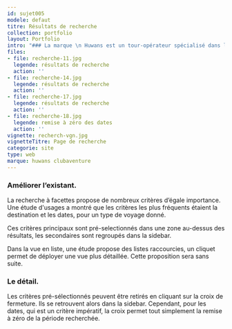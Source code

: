 ```yaml
---
id: sujet005
modele: defaut
titre: Résultats de recherche
collection: portfolio
layout: Portfolio
intro: "### La marque \n Huwans est un tour-opérateur spécialisé dans le voyage-randonnée en groupes constitués, dans le monde entier. \n\nCette approche singulière du voyage – le slow travel – nécessite d’en expliquer le concept, tout en gardant la priorité sur l’approche commerciale de la vente."
files:
- file: recherche-11.jpg
  legende: résultats de recherche
  action: ''
- file: recherche-14.jpg
  legende: résultats de recherche
  action: ''
- file: recherche-17.jpg
  legende: résultats de recherche
  action: ''
- file: recherche-18.jpg
  legende: remise à zéro des dates
  action: ''
vignette: recherch-vgn.jpg
vignetteTitre: Page de recherche
categorie: site
type: web
marque: huwans clubaventure
---
```


### Améliorer l’existant.

La recherche à facettes propose de nombreux critères d’égale impor&shy;tance. Une étude d'usages a montré que les critères les plus fréquents étaient la destination et les dates, pour un type de voyage donné.

Ces critères principaux sont pré-selectionnés dans une zone au-dessus des résultats, les secondaires sont regroupés dans la sidebar.

Dans la vue en liste, une étude propose des listes raccourcies, un cliquet permet de déployer une vue plus détaillée. Cette proposition sera sans suite.

### Le détail.

Les critères pré-sélectionnés peuvent être retirés en  cliquant sur la croix de fermeture. Ils se retrouvent alors dans la sidebar. Cependant, pour les dates, qui est un critère impératif, la croix permet tout simplement la remise à zéro de la période recherchée. 